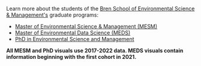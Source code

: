 Learn more about the students of the <a href="https://bren.ucsb.edu/" target="_blank">Bren School of Environmental Science & Management's</a> graduate programs: 

* <a href="https://bren.ucsb.edu/masters-programs/master-environmental-science-and-management" target="_blank">Master of Environmental Science & Management (MESM)</a>
* <a href="https://bren.ucsb.edu/masters-programs/master-environmental-data-science" target="_blank">Master of Environmental Data Science (MEDS)</a>
* <a href="https://bren.ucsb.edu/phd-environmental-science-and-management" target="_blank">PhD in Environmental Science and Management</a>

**All MESM and PhD visuals use 2017-2022 data. MEDS visuals contain information beginning with the first cohort in 2021.**









